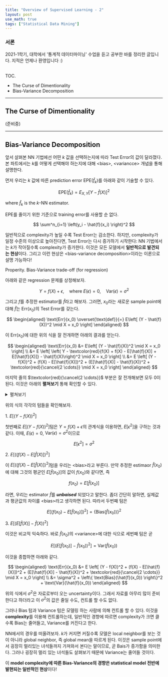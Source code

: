 ```yaml
---
title: "Overview of Supervised Learning - 2"
layout: post
use_math: true
tags: ["Statistical Data Mining"]
---
```


### 서론
2021-1학기, 대학에서 '통계적 데이터마이닝' 수업을 듣고 공부한 바를 정리한 글입니다. 지적은 언제나 환영입니다 :)

<br><span class="statement-title">TOC.</span><br>

- The Curse of Dimentionality
- Bias-Variance Decomposition

<hr/>

## The Curse of Dimentionality

(준비중)

<hr/>

## Bias-Variance Decomposition

앞서 살펴본 NN 기법에선 어떤 $k$ 값을 선택하는지에 따라 Test Error의 값이 달라졌다. 본 파트에서는 $k$를 어떻게 선택해야 하는지에 대해 \<bias\>, \<variancce\> 개념을 통해 설명한다.

먼저 우리는 $k$ 값에 따른 prediction error $\text{EPE}(\hat{f}_k)$를 아래와 같이 기술할 수 있다.

$$
\text{EPE}(\hat{f}_k) = E_{X, Y} \left[Y - \hat{f}(X)\right]^2
$$

where $\hat{f}_k$ is the $k$-NN estimator.

$\text{EPE}$를 줄이기 위한 기준으로 training error를 사용할 순 없다.

$$
\sum^n_{i=1} \left(y_i - \hat{f}(x_i) \right)^2
$$

일반적으로 complexity가 높일 수록 Test Erorr는 감소한다. 하지만, complexity가 일정 수준의 이상으로 높아진다면, Test Error는 다시 증가하기 시작한다: NN 기법에서는 $k$가 작아질수록 complexity가 증가한다. 이것은 모든 모델에서 **일반적으로 발견되는 현상**이다. 그리고 이런 현상은 \<bias-variance decomposition\>이라는 이론으로 설명 가능하다!

<span class="statement-title">Properity.</span> Bias-Variance trade-off (for regression)<br>

아래와 같은 regression 문제를 상정해보자.

$$
Y = f(X) + \epsilon, \quad \text{where } E(\epsilon) = 0, \quad \text{Var}(\epsilon) = \sigma^2
$$

그리고 $f$를 추정한 estimator를 $\hat{f}$라고 해보자. 그러면, $x_0$라는 새로운 sample point에 대해 $\hat{f}$는 $\text{Err}(x_0)$의 Test Error를 갖는다.

$$
\begin{aligned}
    \text{Err}(x_0) \overset{\text{def}}{=} E\left[ (Y - \hat{f}(X))^2 \mid X = x_0 \right]
\end{aligned}
$$

이  $\text{Err}(x_0)$에 대한 위의 식을 잘 전개하면 아래의 결과를 얻는다.

$$
\begin{aligned}
    \text{Err}(x_0) &= E\left[ (Y - \hat{f}(X))^2 \mid X = x_0 \right] \\
    &= E \left[ \left( Y - \textcolor{red}{f(X) + f(X) - E[\hat{f}(X)] + E[\hat{f}(X)]} - \hat{f}(X)\right)^2 \mid X = x_0 \right] \\
    &= E \left[ (Y - f(X))^2 + (f(X) - E[\hat{f}(X)])^2 + (E[\hat{f}(X)] - \hat{f}(X))^2 + \textcolor{red}{\cancel{2 \cdots}} \mid X = x_0 \right]
\end{aligned}
$$

마지막 줄의 $\textcolor{red}{\cancel{2 \cdots}}$ 부분은 잘 전개해보면 모두 0이 된다. 이것은 아래의 **펼쳐보기** 통해 확인할 수 있다.

<details class="math-statement" markdown="1">
<summary>펼쳐보기</summary>

1\. $E\left[ (Y - f(X)) \cdot (f(X) - E [\hat{f}(X)]) \mid X = x_0 \right]$

위의 식에서 $(Y-f(X))$와 $(f(x) - E [\hat{f}(X)])$ 서로 독립이다. 따라서 $(Y-f(X))$에 대한 텀을 분리할 수 있다. 이때, $(Y-f(X))$에 대해 평균을 취하면, 그 값은 0이다. 따라서 첫번째 텀의 값은 0이다.

2\. $E\left[ (Y - f(X)) \cdot (E [\hat{f}(X)] - \hat{f}(X)) \mid X = x_0 \right]$

1번과 마찬가지로 독립에 의해 $(Y-f(X))$을 분리할 수 있고, 평균을 취하면 0이 되어서 두번째 텀의 값은 0이다.

3\. $E\left[ (f(X) - E [\hat{f}(X)]) \cdot (E [\hat{f}(X)] - \hat{f}(X)) \mid X = x_0 \right]$

위의 식을 전개하면 아래와 같다. 이때, $E[\hat{f}(X)]$가 상수임을 기억하라.

$$
\begin{aligned}
& E\left[ (f(X) - \mu_{\hat{f}(X)}) \cdot (\mu_{\hat{f}(X)} - \hat{f}(X)) \mid X = x_0 \right] \\
&= E\left[ f(X) \mu_{\hat{f}(X)} - \left(\mu_{\hat{f}(X)}\right)^2 - f(X) \hat{f}(X) + \mu_{\hat{f}(X)} \hat{f}(X) \mid X = x_0 \right] \\
&= \mu_{\hat{f}(X)} E[f(X)] - \left(\mu_{\hat{f}(X)}\right)^2 - E[f(X)\hat{f}(X)] + \mu_{\hat{f}(X)} E[\hat{f}(X)] \\
&= \cancel{\left( \mu_{\hat{f}(X)} E[f(X)] - E[f(X)\hat{f}(X)] \right)} + \cancel{\left( - \left(\mu_{\hat{f}(X)}\right)^2 + \mu_{\hat{f}(X)} E[\hat{f}(X)]\right)} = 0
\end{aligned}
$$

</details>

위의 식의 각각의 텀들을 확인해보자.

1\. $E[(Y - f(X))^2]$

첫번째로 $E[(Y - f(X))^2]$텀은 $Y = f(X) + \epsilon$의 관계식을 이용하면, $E[\epsilon^2]$을 구하는 것과 같다. 이때, $E(\epsilon) = 0$, $\text{Var}(\epsilon) = \sigma^2$이므로 

$$
E[\epsilon^2] = \sigma^2
$$

2\. $E[((f(X) - E[\hat{f}(X)])^2]$

이 $E[((f(X) - E[\hat{f}(X)])^2]$텀을 우리는 \<bias\>라고 부른다. 만약 추정한 estimaor $\hat{f}(x_0)$에 대해 그것의 평균인 $E[\hat{f}(x_0)]$의 값이 $f(x_0)$와 같다면, 즉

$$
f(x_0) = E[\hat{f}(x_0)]
$$

라면, 우리는 estimator $\hat{f}$를 ***unbaised*** 되었다고 말한다. 좀더 간단히 말하면, 실제값과 평균값의 차이를 \<bias\>라고 생각하면 된다. 따라서 두번째 텀은 

$$
E \left[ \left(f(x_0) - E[\hat{f}(x_0)] \right)^2 \right] = \left\{ \text{Bias}(\hat{f}(x_0)) \right\}^2
$$

3\. $E[(E[\hat{f}(X)] - \hat{f}(X))^2]$

이것은 비교적 익숙하다. 바로 $\hat{f}(x_0)$의 \<variance\>에 대한 식으로 세번째 텀은 곧

$$
E \left[ \left( E[\hat{f}(x_0)] - \hat{f}(x_0) \right)^2  \right] = \text{Var}(\hat{f}(x_0))
$$

이것을 종합하면 아래와 같다.

$$
\begin{aligned}
    \text{Err}(x_0) &= E \left[ (Y - f(X))^2 + (f(X) - E[\hat{f}(X)])^2 + (E[\hat{f}(X)] - \hat{f}(X))^2 + \textcolor{red}{\cancel{2 \cdots}} \mid X = x_0 \right] \\
    &= \sigma^2 + \left\{ \text{Bias}(\hat{f}(x_0)) \right\}^2 + \text{Var}(\hat{f}(x_0))
\end{aligned}
$$

위의 식에서 $\sigma^2$은 자료로부터 오는 uncertainty이다. 그래서 자료를 아무리 많이 준비한다고 하더라고 이 $\sigma^2$의 값은 줄일 수도, 컨트롤 할 수도 없다.

그러나 Bias 텀과 Variance 텀은 모델링 하는 사람에 의해 컨트롤 할 수 있다. 이것을 **complexity**를 이용해 컨트롤하는데, 일반적인 경향에 따르면 complexity가 크면 클수록 Bias는 줄어들고, Variance를 커진다고 한다.

NN에서의 경우를 떠올려보자. $k$가 커지면 커질수록 모델은 local neighbor를 보는 것이 아니라 global neighbor, 즉 global mean을 따르게 된다. 이것은 sample point에서 굉장히 멀리있는 녀석들까지 가져와서 본다는 말이므로, 곧 Bais가 증가함을 의미한다. 그러나 굉장히 멀리 있는 녀석들도 살펴보기 때문에 Variance는 줄어들 것이다.

이 **model complexity에 따른 Bias-Variance의 경향은 statistical model 전반에 발현되는 일반적인 현상**이다!